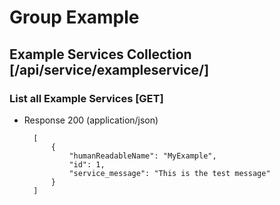 # Group Example

## Example Services Collection [/api/service/exampleservice/]

### List all Example Services [GET]

+ Response 200 (application/json)

        [
            {
                "humanReadableName": "MyExample",
                "id": 1,
                "service_message": "This is the test message"
            }
        ]